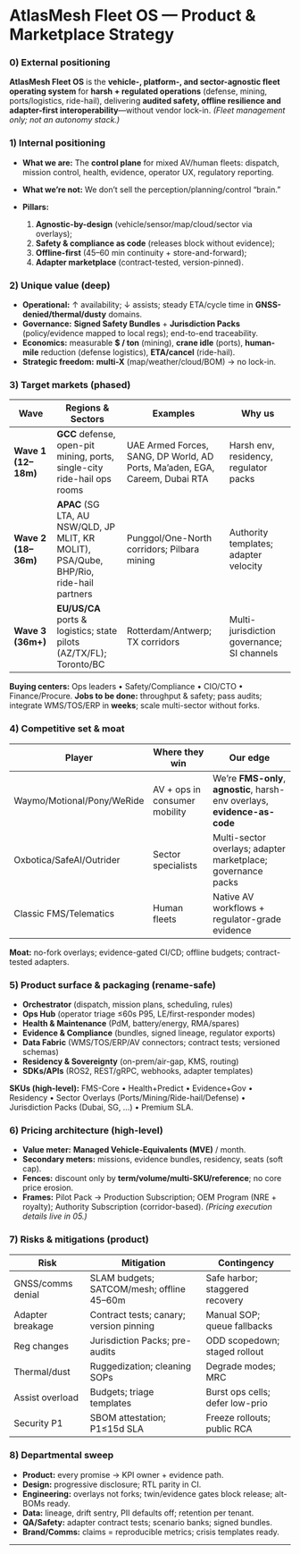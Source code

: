 # AtlasMesh Fleet OS — Product & Marketplace Strategy

### 0) External positioning

**AtlasMesh Fleet OS** is the **vehicle-, platform-, and sector-agnostic fleet operating system** for **harsh + regulated operations** (defense, mining, ports/logistics, ride-hail), delivering **audited safety, offline resilience and adapter-first interoperability**—without vendor lock-in. *(Fleet management only; not an autonomy stack.)*

### 1) Internal positioning

* **What we are:** The **control plane** for mixed AV/human fleets: dispatch, mission control, health, evidence, operator UX, regulatory reporting.
* **What we’re not:** We don’t sell the perception/planning/control “brain.”
* **Pillars:**

  1. **Agnostic-by-design** (vehicle/sensor/map/cloud/sector via overlays);
  2. **Safety & compliance as code** (releases block without evidence);
  3. **Offline-first** (45–60 min continuity + store-and-forward);
  4. **Adapter marketplace** (contract-tested, version-pinned).

### 2) Unique value (deep)

* **Operational:** ↑ availability; ↓ assists; steady ETA/cycle time in **GNSS-denied/thermal/dusty** domains.
* **Governance:** **Signed Safety Bundles** + **Jurisdiction Packs** (policy/evidence mapped to local regs); end-to-end traceability.
* **Economics:** measurable **$ / ton** (mining), **crane idle** (ports), **human-mile** reduction (defense logistics), **ETA/cancel** (ride-hail).
* **Strategic freedom:** **multi-X** (map/weather/cloud/BOM) → no lock-in.

### 3) Target markets (phased)

| Wave                | Regions & Sectors                                                                       | Examples                                                                    | Why us                                     |
| ------------------- | --------------------------------------------------------------------------------------- | --------------------------------------------------------------------------- | ------------------------------------------ |
| **Wave 1 (12–18m)** | **GCC** defense, open-pit mining, ports, single-city ride-hail ops rooms                | UAE Armed Forces, SANG, DP World, AD Ports, Ma’aden, EGA, Careem, Dubai RTA | Harsh env, residency, regulator packs      |
| **Wave 2 (18–36m)** | **APAC** (SG LTA, AU NSW/QLD, JP MLIT, KR MOLIT), PSA/Qube, BHP/Rio, ride-hail partners | Punggol/One-North corridors; Pilbara mining                                 | Authority templates; adapter velocity      |
| **Wave 3 (36m+)**   | **EU/US/CA** ports & logistics; state pilots (AZ/TX/FL); Toronto/BC                     | Rotterdam/Antwerp; TX corridors                                             | Multi-jurisdiction governance; SI channels |

**Buying centers:** Ops leaders • Safety/Compliance • CIO/CTO • Finance/Procure.
**Jobs to be done:** throughput & safety; pass audits; integrate WMS/TOS/ERP in **weeks**; scale multi-sector without forks.

### 4) Competitive set & moat

| Player                     | Where they win                | Our edge                                                                   |
| -------------------------- | ----------------------------- | -------------------------------------------------------------------------- |
| Waymo/Motional/Pony/WeRide | AV + ops in consumer mobility | We’re **FMS-only**, **agnostic**, harsh-env overlays, **evidence-as-code** |
| Oxbotica/SafeAI/Outrider   | Sector specialists            | Multi-sector overlays; adapter marketplace; governance packs               |
| Classic FMS/Telematics     | Human fleets                  | Native AV workflows + regulator-grade evidence                             |

**Moat:** no-fork overlays; evidence-gated CI/CD; offline budgets; contract-tested adapters.

### 5) Product surface & packaging (rename-safe)

* **Orchestrator** (dispatch, mission plans, scheduling, rules)
* **Ops Hub** (operator triage ≤60s P95, LE/first-responder modes)
* **Health & Maintenance** (PdM, battery/energy, RMA/spares)
* **Evidence & Compliance** (bundles, signed lineage, regulator exports)
* **Data Fabric** (WMS/TOS/ERP/AV connectors; contract tests; versioned schemas)
* **Residency & Sovereignty** (on-prem/air-gap, KMS, routing)
* **SDKs/APIs** (ROS2, REST/gRPC, webhooks, adapter templates)

**SKUs (high-level):** FMS-Core • Health+Predict • Evidence+Gov • Residency • Sector Overlays (Ports/Mining/Ride-hail/Defense) • Jurisdiction Packs (Dubai, SG, …) • Premium SLA.

### 6) Pricing architecture (high-level)

* **Value meter:** **Managed Vehicle-Equivalents (MVE)** / month.
* **Secondary meters:** missions, evidence bundles, residency, seats (soft cap).
* **Fences:** discount only by **term/volume/multi-SKU/reference**; no core price erosion.
* **Frames:** Pilot Pack → Production Subscription; OEM Program (NRE + royalty); Authority Subscription (corridor-based).
  *(Pricing execution details live in 05.)*

### 7) Risks & mitigations (product)

| Risk              | Mitigation                                | Contingency                     |
| ----------------- | ----------------------------------------- | ------------------------------- |
| GNSS/comms denial | SLAM budgets; SATCOM/mesh; offline 45–60m | Safe harbor; staggered recovery |
| Adapter breakage  | Contract tests; canary; version pinning   | Manual SOP; queue fallbacks     |
| Reg changes       | Jurisdiction Packs; pre-audits            | ODD scopedown; staged rollout   |
| Thermal/dust      | Ruggedization; cleaning SOPs              | Degrade modes; MRC              |
| Assist overload   | Budgets; triage templates                 | Burst ops cells; defer low-prio |
| Security P1       | SBOM attestation; P1≤15d SLA              | Freeze rollouts; public RCA     |

### 8) Departmental sweep

* **Product:** every promise → KPI owner + evidence path.
* **Design:** progressive disclosure; RTL parity in CI.
* **Engineering:** overlays not forks; twin/evidence gates block release; alt-BOMs ready.
* **Data:** lineage, drift sentry, PII defaults off; retention per tenant.
* **QA/Safety:** adapter contract tests; scenario banks; signed bundles.
* **Brand/Comms:** claims = reproducible metrics; crisis templates ready.

---